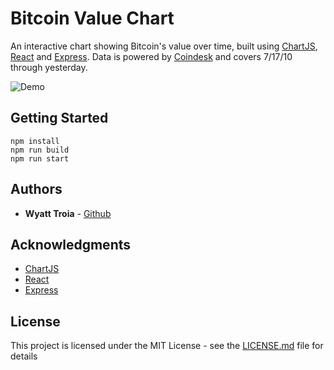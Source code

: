 # Bitcoin Value Chart

An interactive chart showing Bitcoin's value over time, built using [ChartJS](https://www.chartjs.org/), [React](https://reactjs.org/) and [Express](http://expressjs.com/). Data is powered by [Coindesk](https://www.coindesk.com/price/bitcoin) and covers 7/17/10 through yesterday.  

![Demo](https://imgur.com/nQy3A8m.gif)

## Getting Started

```
npm install
npm run build
npm run start
```

## Authors

- **Wyatt Troia** - [Github](https://github.com/wyatt-troia)

## Acknowledgments

- [ChartJS](https://www.chartjs.org/)
- [React](https://reactjs.org/)
- [Express](http://expressjs.com/)

## License

This project is licensed under the MIT License - see the [LICENSE.md](https://github.com/wyatt-troia/hrnyc18-mini-apps-2/blob/master/LICENSE.md) file for details
